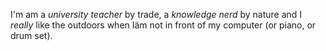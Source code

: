 I'm am a _university teacher_ by trade, a _knowledge nerd_ by nature and I _really_ like the outdoors when Iäm not in front of my computer (or piano, or drum set).
